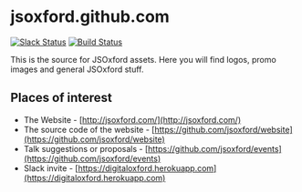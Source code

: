 jsoxford.github.com
===================

[![Slack Status](https://digitaloxford.herokuapp.com/badge.svg)](https://digitaloxford.herokuapp.com) [![Build Status](https://travis-ci.org/jsoxford/website.svg?branch=master)](https://travis-ci.org/jsoxford/website)

This is the source for JSOxford assets. Here you will find logos, promo images and general JSOxford stuff.

## Places of interest

- The Website - [http://jsoxford.com/](http://jsoxford.com/)
- The source code of the website - [https://github.com/jsoxford/website](https://github.com/jsoxford/website)
- Talk suggestions or proposals - [https://github.com/jsoxford/events](https://github.com/jsoxford/events)
- Slack invite - [https://digitaloxford.herokuapp.com](https://digitaloxford.herokuapp.com)
